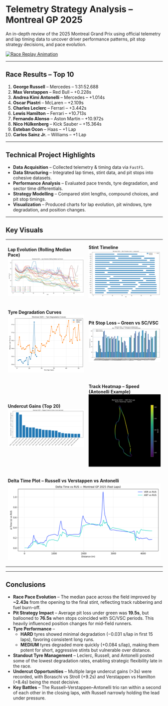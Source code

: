 # Telemetry Strategy Analysis – Montreal GP 2025  
An in-depth review of the 2025 Montreal Grand Prix using official telemetry and lap timing data to uncover driver performance patterns, pit stop strategy decisions, and pace evolution.  

[![Race Replay Animation](https://github.com/user-attachments/assets/76e4f83f-ab9f-4294-b30c-cd830646c8ae)](https://github.com/user-attachments/assets/76e4f83f-ab9f-4294-b30c-cd830646c8ae)  

---

## Race Results – Top 10  
1. **George Russell** – Mercedes – 1:31:52.688  
2. **Max Verstappen** – Red Bull – +0.228s  
3. **Andrea Kimi Antonelli** – Mercedes – +1.014s  
4. **Oscar Piastri** – McLaren – +2.109s  
5. **Charles Leclerc** – Ferrari – +3.442s  
6. **Lewis Hamilton** – Ferrari – +10.713s  
7. **Fernando Alonso** – Aston Martin – +10.972s  
8. **Nico Hülkenberg** – Kick Sauber – +15.364s  
9. **Esteban Ocon** – Haas – +1 Lap  
10. **Carlos Sainz Jr.** – Williams – +1 Lap  

---

## Technical Project Highlights  
- **Data Acquisition** – Collected telemetry & timing data via `FastF1`.  
- **Data Structuring** – Integrated lap times, stint data, and pit stops into cohesive datasets.  
- **Performance Analysis** – Evaluated pace trends, tyre degradation, and sector time differentials.  
- **Strategy Modelling** – Compared stint lengths, compound choices, and pit stop timings.  
- **Visualization** – Produced charts for lap evolution, pit windows, tyre degradation, and position changes.  

---

## Key Visuals  

<table>
<tr>
<td>

**Lap Evolution (Rolling Median Pace)**  
<img src="Reports/plots/lap_evolution_rolling.png" width="100%">

</td>
<td>

**Stint Timeline**  
<img src="Reports/plots/stint_timeline.png" width="100%">

</td>
</tr>

<tr>
<td>

**Tyre Degradation Curves**  
<img src="Reports/plots/tyre_deg_curves.png" width="100%">

</td>
<td>

**Pit Stop Loss – Green vs SC/VSC**  
<img src="Reports/plots/pit_loss.png" width="100%">

</td>
</tr>

<tr>
<td>

**Undercut Gains (Top 20)**  
<img src="Reports/plots/undercut_gains_top.png" width="100%">

</td>
<td>

**Track Heatmap – Speed (Antonelli Example)**  
<img src="Reports/plots/heatmap_Speed_ANT.png" width="100%">

</td>
</tr>

<tr>
<td colspan="2">

**Delta Time Plot – Russell vs Verstappen vs Antonelli**  
<img src="Reports/media/delta_time_plot.png" width="100%">

</td>
</tr>
</table>

---

## Conclusions  

- **Race Pace Evolution** – The median pace across the field improved by **~2.43s** from the opening to the final stint, reflecting track rubbering and fuel burn-off.  
- **Pit Strategy Impact** – Average pit loss under green was **19.5s**, but ballooned to **76.5s** when stops coincided with SC/VSC periods. This heavily influenced position changes for mid-field runners.  
- **Tyre Performance** –  
  - **HARD** tyres showed minimal degradation (−0.031 s/lap in first 15 laps), favoring consistent long runs.  
  - **MEDIUM** tyres degraded more quickly (+0.084 s/lap), making them potent for short, aggressive stints but vulnerable over distance.  
- **Standout Tyre Management** – Leclerc, Russell, and Antonelli posted some of the lowest degradation rates, enabling strategic flexibility late in the race.  
- **Undercut Opportunities** – Multiple large undercut gains (>3s) were recorded, with Boraschi vs Stroll (+9.2s) and Verstappen vs Hamilton (+8.4s) being the most decisive.  
- **Key Battles** – The Russell–Verstappen–Antonelli trio ran within a second of each other in the closing laps, with Russell narrowly holding the lead under pressure.  

